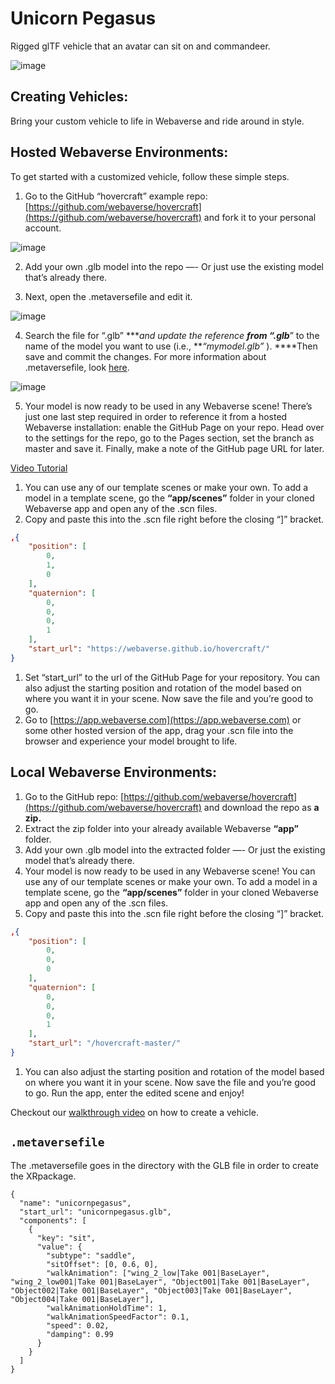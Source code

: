 # Unicorn Pegasus

Rigged glTF vehicle that an avatar can sit on and commandeer.

![image](https://user-images.githubusercontent.com/64185677/169426852-f9b87bf8-9fe6-4639-b7d5-806b2ace9c11.png)

## Creating Vehicles:

Bring your custom vehicle to life in Webaverse and ride around in style. 

## Hosted Webaverse Environments:

To get started with a customized vehicle, follow these simple steps.

1. Go to the GitHub “hovercraft” example repo: [https://github.com/webaverse/hovercraft](https://github.com/webaverse/hovercraft) and fork it to your personal account.

![image](https://user-images.githubusercontent.com/64185677/169426128-2c0b9f90-e523-4c95-baa7-42e93481c68b.png)

2. Add your own .glb model into the repo —- Or just use the existing model that’s already there. 

3. Next, open the .metaversefile and edit it.

![image](https://user-images.githubusercontent.com/64185677/169426188-ed345816-c391-4e9f-9152-2bd08201fe70.png)

4. Search the file for “.glb” ****and update the reference ******from “****.glb***” to the name of the model you want to use (i.e., ***“mymodel.glb”* ).  ****Then save and commit the changes. For more information about .metaversefile, look [here](https://www.notion.so/metaversefile-628e2c46f49345dfa68a2eab7b89d3f5).

![image](https://user-images.githubusercontent.com/64185677/169426248-216b006a-4b84-4009-aaf2-80a572240752.png)

5. Your model is now ready to be used in any Webaverse scene! There’s just one last step required in order to reference it from a hosted Webaverse installation: enable the GitHub Page on your repo. Head over to the settings for the repo, go to the Pages section, set the branch as master and save it. Finally, make a note of the GitHub page URL for later.

[Video Tutorial](https://s3-us-west-2.amazonaws.com/secure.notion-static.com/56559169-2d43-4ea5-ab48-55123eb148ef/bandicam_2022-02-19_22-29-09-026.mp4)

1. You can use any of our template scenes or make your own. To add a model in a template scene, go the **“app/scenes”** folder in your cloned Webaverse app and open any of the .scn files.
2. Copy and paste this into the .scn file right before the closing “]” bracket.

```json
,{
	"position": [
		0,
		1,
		0
	],
	"quaternion": [
		0,
		0,
		0,
		1
	],
	"start_url": "https://webaverse.github.io/hovercraft/"
}
```

1. Set “start_url” to the url of the GitHub Page for your repository. You can also adjust the starting position and rotation of the model based on where you want it in your scene. Now save the file and you’re good to go. 
2. Go to [https://app.webaverse.com](https://app.webaverse.com) or some other hosted version of the app, drag your .scn file into the browser and experience your model brought to life.

## Local Webaverse Environments:

1. Go to the GitHub repo: [https://github.com/webaverse/hovercraft](https://github.com/webaverse/hovercraft) and download the repo as **a zip.**
2. Extract the zip folder into your already available Webaverse **“app”** folder.
3. Add your own .glb model into the extracted folder —- Or just the existing model that’s already there. 
4. Your model is now ready to be used in any Webaverse scene! You can use any of our template scenes or make your own. To add a model in a template scene, go the **“app/scenes”** folder in your cloned Webaverse app and open any of the .scn files.
5. Copy and paste this into the .scn file right before the closing “]” bracket.

```json
,{
	"position": [
		0,
		0,
		0
	],
	"quaternion": [
		0,
		0,
		0,
		1
	],
	"start_url": "/hovercraft-master/"
}
```

1. You can also adjust the starting position and rotation of the model based on where you want it in your scene. Now save the file and you’re good to go. Run the app, enter the edited scene and enjoy!

Checkout our [walkthrough video](https://s3-us-west-2.amazonaws.com/secure.notion-static.com/44ec83df-ccc0-4a92-b06d-1c088bd39e46/bandicam_2022-02-26_19-26-15-142.mp4) on how to create a vehicle.

## `.metaversefile`

The .metaversefile goes in the directory with the GLB file in order to create the XRpackage.

```
{
  "name": "unicornpegasus",
  "start_url": "unicornpegasus.glb",
  "components": [
    {
      "key": "sit",
      "value": {
        "subtype": "saddle",
        "sitOffset": [0, 0.6, 0],
        "walkAnimation": ["wing_2_low|Take 001|BaseLayer", "wing_2_low001|Take 001|BaseLayer", "Object001|Take 001|BaseLayer", "Object002|Take 001|BaseLayer", "Object003|Take 001|BaseLayer", "Object004|Take 001|BaseLayer"],
        "walkAnimationHoldTime": 1,
        "walkAnimationSpeedFactor": 0.1,
        "speed": 0.02,
        "damping": 0.99
      }
    }
  ]
}
```
